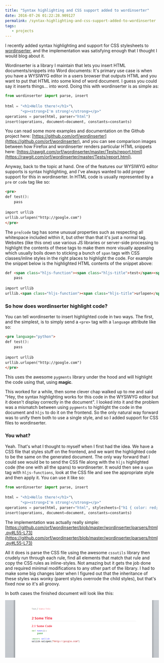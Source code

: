 ```yaml
---
title: "Syntax highlighting and CSS support added to wordinserter"
date: 2016-07-26 01:22:28.909127
permalink: /syntax-highlighting-and-css-support-added-to-wordinserter
tags:
   - projects
---
```


I recently added syntax highlighting and support for CSS stylesheets to [wordinserter](https://github.com/orf/wordinserter), and the implementation was satisfying enough that I thought I would blog about it.

Wordinserter is a library I maintain that lets you insert HTML documents/snippets into Word documents: It's primary use case is when you have a WYSIWYG editor in a users browser that outputs HTML and you want to put that HTML into some kind of word document. I guess you could say it inserts things... into word. Doing this with wordinserter is as simple as:


```python
from wordinserter import parse, insert

html = "<h1>Hello there!</h1>"\
       "<p><strong>I'm strong!</strong></p>"
operations = parse(html, parser="html")
insert(operations, document=document, constants=constants)
```

You can read some more examples and documentation on the Github project here: [https://github.com/orf/wordinserter](https://github.com/orf/wordinserter), and you can see comparison images between how Firefox and wordinserter renders particular HTML snippets here: [https://rawgit.com/orf/wordinserter/master/Tests/report.html](https://rawgit.com/orf/wordinserter/master/Tests/report.html).

Anyway, back to the topic at hand. One of the features our WYSIWYG editor supports is syntax highlighting, and I've always wanted to add proper support for this in wordinserter. In HTML code is usually represented by a `pre` or `code` tag like so:


```html
<pre>
def test():
    pass

import urllib
urllib.urlopen("http://google.com")
</pre>
```

The `pre`/`code` tag has some unusual properties such as respecting all whitespace included within it, but other than that it's just a normal tag. Websites (like this one) use various JS libraries or server-side processing to highlight the contents of these tags to make them more visually appealing which usually boils down to sticking a bunch of `span` tags with CSS classes/inline styles in the right places to highlight the code. For example the snippet below is the highlighted HTML contents of the snippet above:

```html
def <span class="hljs-function"><span class="hljs-title">test</span><span class="hljs-params">()</span></span>:
    pass

import urllib
urllib.<span class="hljs-function"><span class="hljs-title">urlopen</span><span class="hljs-params">(<span class="hljs-string">"http://google.com"</span>)</span></span>
```

### So how does wordinserter highlight code?

You can tell wordinserter to insert highlighted code in two ways. The first, and the simplest, is to simply send a `<pre>` tag with a `language` attribute like so:

```html
<pre language="python">
def test():
    pass

import urllib
urllib.urlopen("http://google.com")
</pre>
```

This uses the awesome `pygments` library under the hood and will highlight the code using that, using **magic**.

This worked for a while, then some clever chap walked up to me and said "Hey, the syntax highlighting works for this code in the WYSIWYG editor but it doesn't display correctly in the document". I looked into it and the problem was a mismatch between using `pygments` to highlight the code in the document and `hljs` to do it on the frontend. So the only natural way forward was to unify them both to use a single style, and so I added support for CSS files to wordinserter.

### You what?

Yeah. That's what I thought to myself when I first had the idea. We have a CSS file that styles stuff on the frontend, and we want the highlighted code to be the same on the generated document. The only way forward that I could see would be to send the CSS file along with the `hljs` highlighted code (the one with all the spans) to wordinserter. It would then see a `span` tag with `hljs-functions`, look at the CSS file and see the appropriate style and then apply it. You can use it like so:

```python
from wordinserter import parse, insert

html = "<h1>Hello there!</h1>"\
       "<p><strong>I'm strong!</strong></p>"
operations = parse(html, parser="html", stylesheets=["h1 { color: red; }"])
insert(operations, document=document, constants=constants)
```


The implementation was actually really simple: [https://github.com/orf/wordinserter/blob/master/wordinserter/parsers/html.py#L55-L73](https://github.com/orf/wordinserter/blob/master/wordinserter/parsers/html.py#L55-L73)

All it does is parse the CSS file using the awesome `cssutils` library then crudely run through each rule, find all elements that match that rule and copy the CSS rules as inline-styles. Not amazing but it gets the job done and required minimal modifications to any other part of the library. I had to make some big changes later when I figured out that the inheritance of these styles was wonky (parent styles overrode the child styles), but that's fixed now so it's all groovy.


In both cases the finished document will look like this:


![](./python-code_7FLFY4AH.png)
    